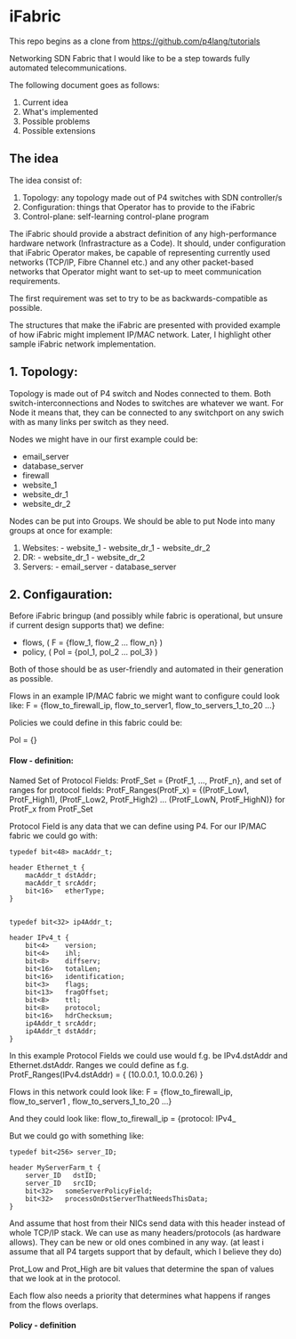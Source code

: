 # iFabric

This repo begins as a clone from https://github.com/p4lang/tutorials

Networking SDN Fabric that I would like to be a step towards fully automated telecommunications. 

The following document goes as follows:
  1. Current idea
  2. What's implemented
  3. Possible problems
  4. Possible extensions

## The idea
The idea consist of:
  1. Topology: any topology made out of P4 switches with SDN controller/s
  2. Configuration: things that Operator has to provide to the iFabric
  3. Control-plane: self-learning control-plane program
  
The iFabric should provide a abstract definition of any high-performance hardware network (Infrastracture as a Code). It should, under configuration that iFabric Operator makes, be capable of representing currently used networks (TCP/IP, Fibre Channel etc.) and any other packet-based networks that Operator might want to set-up to meet communication requirements.

The first requirement was set to try to be as backwards-compatible as possible.

The structures that make the iFabric are presented with provided example of how iFabric might implement IP/MAC network. Later, I highlight other sample iFabric network implementation.

## 1. Topology:

Topology is made out of P4 switch and Nodes connected to them. Both switch-interconnections and Nodes to switches are whatever we want. For Node it means that, they can be connected to any switchport on any swich with as many links per switch as they need. 

Nodes we might have in our first example could be:
  - email_server
  - database_server
  - firewall
  - website_1
  - website_dr_1
  - website_dr_2
  
Nodes can be put into Groups. We should be able to put Node into many groups at once for example:
  1. Websites:
    - website_1
    - website_dr_1
    - website_dr_2
  2. DR:
    - website_dr_1
    - website_dr_2
  3. Servers:
    - email_server
    - database_server

## 2. Configauration:

Before iFabric bringup (and possibly while fabric is operational, but unsure if current design supports that) we define:
  - flows, ( F = {flow_1, flow_2 ... flow_n} )
  - policy, ( Pol = {pol_1, pol_2 ... pol_3} )

Both of those should be as user-friendly and automated in their generation as possible.

Flows in an example IP/MAC fabric we might want to configure could look like:
F = {flow_to_firewall_ip, flow_to_server1, flow_to_servers_1_to_20 ...}

Policies we could define in this fabric could be:

Pol = {}

#### Flow - definition:
Named Set of Protocol Fields: ProtF_Set = {ProtF_1, ..., ProtF_n}, and set of ranges for protocol fields: ProtF_Ranges(ProtF_x) = {(ProtF_Low1, ProtF_High1), (ProtF_Low2, ProtF_High2) ... (ProtF_LowN, ProtF_HighN)} for ProtF_x from ProtF_Set



Protocol Field is any data that we can define using P4. For our IP/MAC fabric we could go with:
```
typedef bit<48> macAddr_t;

header Ethernet_t {
    macAddr_t dstAddr;
    macAddr_t srcAddr;
    bit<16>   etherType;
}


typedef bit<32> ip4Addr_t;

header IPv4_t {
    bit<4>    version;
    bit<4>    ihl;
    bit<8>    diffserv;
    bit<16>   totalLen;
    bit<16>   identification;
    bit<3>    flags;
    bit<13>   fragOffset;
    bit<8>    ttl;
    bit<8>    protocol;
    bit<16>   hdrChecksum;
    ip4Addr_t srcAddr;
    ip4Addr_t dstAddr;
}
```
In this example Protocol Fields we could use would f.g. be IPv4.dstAddr and Ethernet.dstAddr.
Ranges we could define as f.g. ProtF_Ranges(IPv4.dstAddr) = { (10.0.0.1, 10.0.0.26) }

Flows in this network could look like:
F = {flow_to_firewall_ip, flow_to_server1 , flow_to_servers_1_to_20 ...}

And they could look like:
flow_to_firewall_ip = {protocol: IPv4_
  
But we could go with something like:
```
typedef bit<256> server_ID;

header MyServerFarm_t {
    server_ID   dstID;
    server_ID   srcID;
    bit<32>   someServerPolicyField;
    bit<32>   processOnDstServerThatNeedsThisData;
}

```

And assume that host from their NICs send data with this header instead of whole TCP/IP stack. We can use as many headers/protocols (as hardware allows). They can be new or old ones combined in any way. (at least i assume that all P4 targets support that by default, which I believe they do)


Prot_Low and Prot_High are bit values that determine the span of values that we look at in the protocol.

Each flow also needs a priority that determines what happens if ranges from the flows overlaps.



#### Policy - definition
